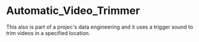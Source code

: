 # Automatic_Video_Trimmer
This also is part of a projec's data engineering and it uses a trigger sound to trim videos in a specified location.
